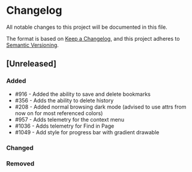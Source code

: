 # Changelog
All notable changes to this project will be documented in this file.

The format is based on [Keep a Changelog](https://keepachangelog.com/en/1.0.0/),
and this project adheres to [Semantic Versioning](https://semver.org/spec/v2.0.0.html).

## [Unreleased]
### Added
- #916 - Added the ability to save and delete bookmarks
- #356 - Adds the ability to delete history
- #208 - Added normal browsing dark mode (advised to use attrs from now on for most referenced colors)
- #957 - Adds telemetry for the context menu
- #1036 - Adds telemetry for Find in Page
- #1049 - Add style for progress bar with gradient drawable

### Changed
### Removed